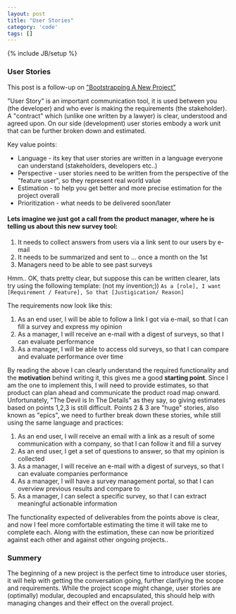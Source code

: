 ```yaml
---
layout: post
title: "User Stories"
category: 'code'
tags: []
---
```

{% include JB/setup %}
### User Stories

This post is a follow-up on ["Bootstrapping A New Project"](/code/2012/02/07/bootstrapping-a-new-project/)

"User Story" is an important communication tool, it is used between you (the developer) and who ever is making the requirements (the stakeholder).
A "contract" which (unlike one written by a lawyer) is clear, understood and agreed upon.
On our side (development) user stories embody a work unit that can be further broken down and estimated.

Key value points:

 * Language - its key that user stories are written in a language everyone can understand (stakeholders, developers etc..)
 * Perspective - user stories need to be written from the perspective of the "feature user", so they represent real world value
 * Estimation - to help you get better and more precise estimation for the project overall
 * Prioritization - what needs to be delivered soon/later

#### Lets imagine we just got a call from the product manager, where he is telling us about this new survey tool:

 1. It needs to collect answers from users via a link sent to our users by e-mail
 2. It needs to be summarized and sent to ... once a month on the 1st
 3. Managers need to be able to see past surveys

Hmm.. OK, thats pretty clear, but suppose this can be written clearer, lats try using the following template: (not my invention;))
``As a [role], I want [Requirement / Feature], So that [Justigication/ Reason]``

The requirements now look like this:

 1. As an end user, I will be able to follow a link I got via e-mail, so that I can fill a survey and express my opinion
 2. As a manager,  I will receive an e-mail with a digest of surveys, so that I can evaluate performance
 3. As a manager, I will be able to access old surveys, so that I can compare and evaluate performance over time

By reading the above I can clearly understand the required functionality and the **motivation** behind writing it, this gives me a good **starting point**.
Since I am the one to implement this, I will need to provide estimates, so that product can plan ahead and communicate the product road map onward.
Unfortunately, "The Devil is In The Details" as they say, so giving estimates based on points 1,2,3 is still difficult.
Points 2 & 3 are "huge" stories, also known as "epics", we need to further break down these stories, while still using the same language and practices:

 1. As an end user, I will receive an email with a link as a result of some communication with a company, so that I can follow it and fill a survey
 2. As an end user, I get a set of questions to answer, so that my opinion is collected
 3. As a manager,  I will receive an e-mail with a digest of surveys, so that I can evaluate companies performance
 4. As a manager, I will have a survey management portal, so that I can overview previous results and compare to
 5. As a manager, I can select a specific survey, so that I can extract meaningful actionable information

The functionality expected of deliverables from the points above is clear, and now I feel more comfortable estimating the time it will take me to complete each.
Along with the estimation, these can now be prioritized against each other and against other ongoing projects..

### Summery
The beginning of a new project is the perfect time to introduce user stories, it will help with getting the conversation going, further clarifying the scope and requirements.
While the project scope might change, user stories are (optimally) modular, decoupled and encapsulated, this should help with managing changes and their effect on the overall project.


